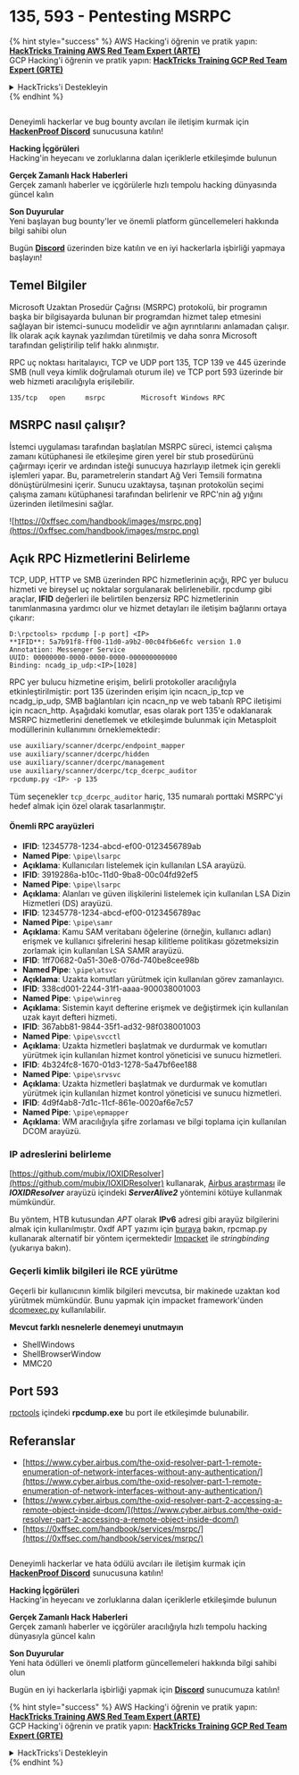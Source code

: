 # 135, 593 - Pentesting MSRPC

{% hint style="success" %}
AWS Hacking'i öğrenin ve pratik yapın:<img src="../.gitbook/assets/arte.png" alt="" data-size="line">[**HackTricks Training AWS Red Team Expert (ARTE)**](https://training.hacktricks.xyz/courses/arte)<img src="../.gitbook/assets/arte.png" alt="" data-size="line">\
GCP Hacking'i öğrenin ve pratik yapın: <img src="../.gitbook/assets/grte.png" alt="" data-size="line">[**HackTricks Training GCP Red Team Expert (GRTE)**<img src="../.gitbook/assets/grte.png" alt="" data-size="line">](https://training.hacktricks.xyz/courses/grte)

<details>

<summary>HackTricks'i Destekleyin</summary>

* [**abonelik planlarını**](https://github.com/sponsors/carlospolop) kontrol edin!
* **💬 [**Discord grubuna**](https://discord.gg/hRep4RUj7f) veya [**telegram grubuna**](https://t.me/peass) katılın ya da **Twitter'da** 🐦 [**@hacktricks\_live**](https://twitter.com/hacktricks_live)**'i takip edin.**
* **Hacking ipuçlarını paylaşmak için** [**HackTricks**](https://github.com/carlospolop/hacktricks) ve [**HackTricks Cloud**](https://github.com/carlospolop/hacktricks-cloud) github reposuna PR gönderin.

</details>
{% endhint %}

<figure><img src="../.gitbook/assets/image (3).png" alt=""><figcaption></figcaption></figure>

Deneyimli hackerlar ve bug bounty avcıları ile iletişim kurmak için [**HackenProof Discord**](https://discord.com/invite/N3FrSbmwdy) sunucusuna katılın!

**Hacking İçgörüleri**\
Hacking'in heyecanı ve zorluklarına dalan içeriklerle etkileşimde bulunun

**Gerçek Zamanlı Hack Haberleri**\
Gerçek zamanlı haberler ve içgörülerle hızlı tempolu hacking dünyasında güncel kalın

**Son Duyurular**\
Yeni başlayan bug bounty'ler ve önemli platform güncellemeleri hakkında bilgi sahibi olun

Bugün [**Discord**](https://discord.com/invite/N3FrSbmwdy) üzerinden bize katılın ve en iyi hackerlarla işbirliği yapmaya başlayın!

## Temel Bilgiler

Microsoft Uzaktan Prosedür Çağrısı (MSRPC) protokolü, bir programın başka bir bilgisayarda bulunan bir programdan hizmet talep etmesini sağlayan bir istemci-sunucu modelidir ve ağın ayrıntılarını anlamadan çalışır. İlk olarak açık kaynak yazılımdan türetilmiş ve daha sonra Microsoft tarafından geliştirilip telif hakkı alınmıştır.

RPC uç noktası haritalayıcı, TCP ve UDP port 135, TCP 139 ve 445 üzerinde SMB (null veya kimlik doğrulamalı oturum ile) ve TCP port 593 üzerinde bir web hizmeti aracılığıyla erişilebilir.
```
135/tcp   open     msrpc         Microsoft Windows RPC
```
## MSRPC nasıl çalışır?

İstemci uygulaması tarafından başlatılan MSRPC süreci, istemci çalışma zamanı kütüphanesi ile etkileşime giren yerel bir stub prosedürünü çağırmayı içerir ve ardından isteği sunucuya hazırlayıp iletmek için gerekli işlemleri yapar. Bu, parametrelerin standart Ağ Veri Temsili formatına dönüştürülmesini içerir. Sunucu uzaktaysa, taşınan protokolün seçimi çalışma zamanı kütüphanesi tarafından belirlenir ve RPC'nin ağ yığını üzerinden iletilmesini sağlar.

![https://0xffsec.com/handbook/images/msrpc.png](https://0xffsec.com/handbook/images/msrpc.png)

## **Açık RPC Hizmetlerini Belirleme**

TCP, UDP, HTTP ve SMB üzerinden RPC hizmetlerinin açığı, RPC yer bulucu hizmeti ve bireysel uç noktalar sorgulanarak belirlenebilir. rpcdump gibi araçlar, **IFID** değerleri ile belirtilen benzersiz RPC hizmetlerinin tanımlanmasına yardımcı olur ve hizmet detayları ile iletişim bağlarını ortaya çıkarır:
```
D:\rpctools> rpcdump [-p port] <IP>
**IFID**: 5a7b91f8-ff00-11d0-a9b2-00c04fb6e6fc version 1.0
Annotation: Messenger Service
UUID: 00000000-0000-0000-0000-000000000000
Binding: ncadg_ip_udp:<IP>[1028]
```
RPC yer bulucu hizmetine erişim, belirli protokoller aracılığıyla etkinleştirilmiştir: port 135 üzerinden erişim için ncacn\_ip\_tcp ve ncadg\_ip\_udp, SMB bağlantıları için ncacn\_np ve web tabanlı RPC iletişimi için ncacn\_http. Aşağıdaki komutlar, esas olarak port 135'e odaklanarak MSRPC hizmetlerini denetlemek ve etkileşimde bulunmak için Metasploit modüllerinin kullanımını örneklemektedir:
```bash
use auxiliary/scanner/dcerpc/endpoint_mapper
use auxiliary/scanner/dcerpc/hidden
use auxiliary/scanner/dcerpc/management
use auxiliary/scanner/dcerpc/tcp_dcerpc_auditor
rpcdump.py <IP> -p 135
```
Tüm seçenekler `tcp_dcerpc_auditor` hariç, 135 numaralı porttaki MSRPC'yi hedef almak için özel olarak tasarlanmıştır.

#### Önemli RPC arayüzleri

* **IFID**: 12345778-1234-abcd-ef00-0123456789ab
* **Named Pipe**: `\pipe\lsarpc`
* **Açıklama**: Kullanıcıları listelemek için kullanılan LSA arayüzü.
* **IFID**: 3919286a-b10c-11d0-9ba8-00c04fd92ef5
* **Named Pipe**: `\pipe\lsarpc`
* **Açıklama**: Alanları ve güven ilişkilerini listelemek için kullanılan LSA Dizin Hizmetleri (DS) arayüzü.
* **IFID**: 12345778-1234-abcd-ef00-0123456789ac
* **Named Pipe**: `\pipe\samr`
* **Açıklama**: Kamu SAM veritabanı öğelerine (örneğin, kullanıcı adları) erişmek ve kullanıcı şifrelerini hesap kilitleme politikası gözetmeksizin zorlamak için kullanılan LSA SAMR arayüzü.
* **IFID**: 1ff70682-0a51-30e8-076d-740be8cee98b
* **Named Pipe**: `\pipe\atsvc`
* **Açıklama**: Uzakta komutları yürütmek için kullanılan görev zamanlayıcı.
* **IFID**: 338cd001-2244-31f1-aaaa-900038001003
* **Named Pipe**: `\pipe\winreg`
* **Açıklama**: Sistemin kayıt defterine erişmek ve değiştirmek için kullanılan uzak kayıt defteri hizmeti.
* **IFID**: 367abb81-9844-35f1-ad32-98f038001003
* **Named Pipe**: `\pipe\svcctl`
* **Açıklama**: Uzakta hizmetleri başlatmak ve durdurmak ve komutları yürütmek için kullanılan hizmet kontrol yöneticisi ve sunucu hizmetleri.
* **IFID**: 4b324fc8-1670-01d3-1278-5a47bf6ee188
* **Named Pipe**: `\pipe\srvsvc`
* **Açıklama**: Uzakta hizmetleri başlatmak ve durdurmak ve komutları yürütmek için kullanılan hizmet kontrol yöneticisi ve sunucu hizmetleri.
* **IFID**: 4d9f4ab8-7d1c-11cf-861e-0020af6e7c57
* **Named Pipe**: `\pipe\epmapper`
* **Açıklama**: WM aracılığıyla şifre zorlaması ve bilgi toplama için kullanılan DCOM arayüzü.

### IP adreslerini belirleme

[https://github.com/mubix/IOXIDResolver](https://github.com/mubix/IOXIDResolver) kullanarak, [Airbus araştırması](https://www.cyber.airbus.com/the-oxid-resolver-part-1-remote-enumeration-of-network-interfaces-without-any-authentication/) ile _**IOXIDResolver**_ arayüzü içindeki _**ServerAlive2**_ yöntemini kötüye kullanmak mümkündür.

Bu yöntem, HTB kutusundan _APT_ olarak **IPv6** adresi gibi arayüz bilgilerini almak için kullanılmıştır. 0xdf APT yazımı için [buraya](https://0xdf.gitlab.io/2021/04/10/htb-apt.html) bakın, rpcmap.py kullanarak alternatif bir yöntem içermektedir [Impacket](https://github.com/SecureAuthCorp/impacket/) ile _stringbinding_ (yukarıya bakın).

### Geçerli kimlik bilgileri ile RCE yürütme

Geçerli bir kullanıcının kimlik bilgileri mevcutsa, bir makinede uzaktan kod yürütmek mümkündür. Bunu yapmak için impacket framework'ünden [dcomexec.py](https://github.com/fortra/impacket/blob/master/examples/dcomexec.py) kullanılabilir.

**Mevcut farklı nesnelerle denemeyi unutmayın**

* ShellWindows
* ShellBrowserWindow
* MMC20

## Port 593

[rpctools](https://resources.oreilly.com/examples/9780596510305/tree/master/tools/rpctools) içindeki **rpcdump.exe** bu port ile etkileşimde bulunabilir.

## Referanslar

* [https://www.cyber.airbus.com/the-oxid-resolver-part-1-remote-enumeration-of-network-interfaces-without-any-authentication/](https://www.cyber.airbus.com/the-oxid-resolver-part-1-remote-enumeration-of-network-interfaces-without-any-authentication/)
* [https://www.cyber.airbus.com/the-oxid-resolver-part-2-accessing-a-remote-object-inside-dcom/](https://www.cyber.airbus.com/the-oxid-resolver-part-2-accessing-a-remote-object-inside-dcom/)
* [https://0xffsec.com/handbook/services/msrpc/](https://0xffsec.com/handbook/services/msrpc/)

<figure><img src="../.gitbook/assets/image (3).png" alt=""><figcaption></figcaption></figure>

Deneyimli hackerlar ve hata ödülü avcıları ile iletişim kurmak için [**HackenProof Discord**](https://discord.com/invite/N3FrSbmwdy) sunucusuna katılın!

**Hacking İçgörüleri**\
Hacking'in heyecanı ve zorluklarına dalan içeriklerle etkileşimde bulunun

**Gerçek Zamanlı Hack Haberleri**\
Gerçek zamanlı haberler ve içgörüler aracılığıyla hızlı tempolu hacking dünyasıyla güncel kalın

**Son Duyurular**\
Yeni hata ödülleri ve önemli platform güncellemeleri hakkında bilgi sahibi olun

Bugün en iyi hackerlarla işbirliği yapmak için [**Discord**](https://discord.com/invite/N3FrSbmwdy) sunucumuza katılın!

{% hint style="success" %}
AWS Hacking'i öğrenin ve pratik yapın:<img src="../.gitbook/assets/arte.png" alt="" data-size="line">[**HackTricks Training AWS Red Team Expert (ARTE)**](https://training.hacktricks.xyz/courses/arte)<img src="../.gitbook/assets/arte.png" alt="" data-size="line">\
GCP Hacking'i öğrenin ve pratik yapın: <img src="../.gitbook/assets/grte.png" alt="" data-size="line">[**HackTricks Training GCP Red Team Expert (GRTE)**<img src="../.gitbook/assets/grte.png" alt="" data-size="line">](https://training.hacktricks.xyz/courses/grte)

<details>

<summary>HackTricks'i Destekleyin</summary>

* [**abonelik planlarını**](https://github.com/sponsors/carlospolop) kontrol edin!
* **💬 [**Discord grubuna**](https://discord.gg/hRep4RUj7f) veya [**telegram grubuna**](https://t.me/peass) katılın ya da **Twitter'da** 🐦 [**@hacktricks\_live**](https://twitter.com/hacktricks_live)**'i takip edin.**
* **Hacking ipuçlarını paylaşmak için [**HackTricks**](https://github.com/carlospolop/hacktricks) ve [**HackTricks Cloud**](https://github.com/carlospolop/hacktricks-cloud) github reposuna PR gönderin.**

</details>
{% endhint %}
